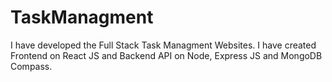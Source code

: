 # TaskManagment
I have developed the Full Stack Task Managment Websites. I have created Frontend on React JS and Backend API on Node, Express JS and MongoDB Compass.
